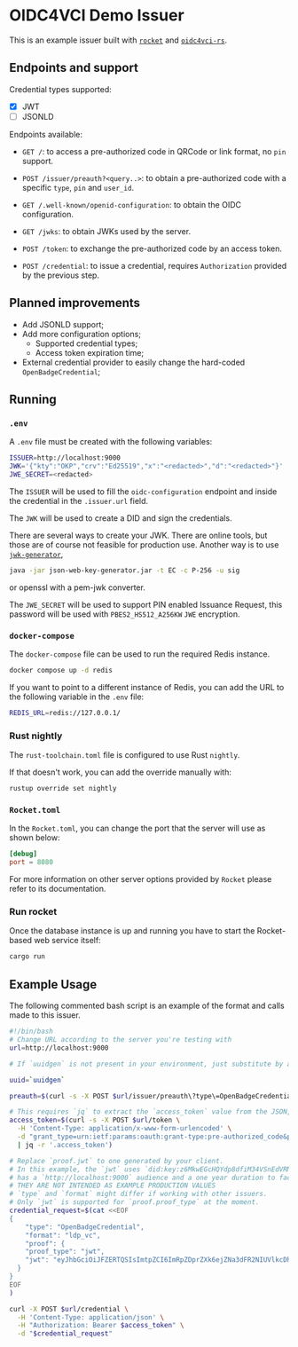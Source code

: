 # OIDC4VCI Demo Issuer

This is an example issuer built with [`rocket`][] and [`oidc4vci-rs`][].

## Endpoints and support

Credential types supported:
  - [x] JWT
  - [ ] JSONLD

Endpoints available:

- `GET /`: to access a pre-authorized code in QRCode or link format, no `pin` support.
- `POST /issuer/preauth?<query..>`: to obtain a pre-authorized code with a specific `type`, `pin` and `user_id`.

- `GET /.well-known/openid-configuration`: to obtain the OIDC configuration.
- `GET /jwks`: to obtain JWKs used by the server.

- `POST /token`: to exchange the pre-authorized code by an access token.
- `POST /credential`: to issue a credential, requires `Authorization` provided by the previous step.

## Planned improvements

- Add JSONLD support;
- Add more configuration options;
  - Supported credential types;
  - Access token expiration time;
- External credential provider to easily change the hard-coded `OpenBadgeCredential`;

## Running

### `.env`

A `.env` file must be created with the following variables:

```bash
ISSUER=http://localhost:9000
JWK='{"kty":"OKP","crv":"Ed25519","x":"<redacted>","d":"<redacted>"}'
JWE_SECRET=<redacted>
```

The `ISSUER` will be used to fill the `oidc-configuration` endpoint and
inside the credential in the `.issuer.url` field.

The `JWK` will be used to create a DID and sign the credentials.

There are several ways to create your JWK. There are online tools, 
but those are of course not feasible for production use. Another way is to use [`jwk-generator`][], 
```bash
java -jar json-web-key-generator.jar -t EC -c P-256 -u sig
```
or openssl with a pem-jwk converter.

The `JWE_SECRET` will be used to support PIN enabled Issuance Request,
this password will be used with `PBES2_HS512_A256KW` `JWE` encryption.

### `docker-compose`

The `docker-compose` file can be used to run the required Redis instance.

```bash
docker compose up -d redis
```

If you want to point to a different instance of Redis, you can add the 
URL to the following variable in the `.env` file:

```bash
REDIS_URL=redis://127.0.0.1/
```

### Rust nightly

The `rust-toolchain.toml` file is configured to use Rust `nightly`.

If that doesn't work, you can add the override manually with:

```bash
rustup override set nightly
```

### `Rocket.toml`

In the `Rocket.toml`, you can change the port that the server will use as shown below:

```toml
[debug]
port = 8080
```

For more information on other server options provided by `Rocket` please refer to its documentation.

### Run rocket
Once the database instance is up and running you have to start the Rocket-based web service itself:
```bash
cargo run
```

## Example Usage

The following commented bash script is an example of the format and calls made to this issuer.

```bash
#!/bin/bash
# Change URL according to the server you're testing with
url=http://localhost:9000

# If `uuidgen` is not present in your environment, just substitute by a hardcoded value

uuid=`uuidgen`

preauth=$(curl -s -X POST $url/issuer/preauth\?type\=OpenBadgeCredential\&user_id\=$uuid)

# This requires `jq` to extract the `access_token` value from the JSON, could be done manually or in other ways
access_token=$(curl -s -X POST $url/token \
  -H 'Content-Type: application/x-www-form-urlencoded' \
  -d "grant_type=urn:ietf:params:oauth:grant-type:pre-authorized_code&pre-authorized_code=$preauth"\
  | jq -r '.access_token')

# Replace `proof.jwt` to one generated by your client.
# In this example, the `jwt` uses `did:key:z6MkwEGcHQYdp8dfiM34VSnEdVRMF9TNRECnhvbRHPCBqQr9`
# has a `http://localhost:9000` audience and a one year duration to facilitate testing.
# THEY ARE NOT INTENDED AS EXAMPLE PRODUCTION VALUES
# `type` and `format` might differ if working with other issuers.
# Only `jwt` is supported for `proof.proof_type` at the moment.
credential_request=$(cat <<EOF
{
	"type": "OpenBadgeCredential",
	"format": "ldp_vc",
	"proof": {
    "proof_type": "jwt",
    "jwt": "eyJhbGciOiJFZERTQSIsImtpZCI6ImRpZDprZXk6ejZNa3dFR2NIUVlkcDhkZmlNMzRWU25FZFZSTUY5VE5SRUNuaHZiUkhQQ0JxUXI5In0.eyJpc3MiOiJjb20uc3BydWNlaWQuY3JlZGlibGUiLCJhdWQiOiJodHRwOi8vbG9jYWxob3N0OjkwMDAiLCJpYXQiOiIyMDIyLTEwLTIwVDE5OjA5OjEwLjcyMjM0NFoiLCJleHAiOiIyMDIzLTEwLTE5VDE5OjA5OjEwLjcyMTcwMFoiLCJqdGkiOiJHc1RFUkZWNEhkTFRGRUE4NWJxZ2FEbzl1WEFrVnJxViJ9.hMqRNt3Ld54FpwN_SmLd6E0wGUZ3-LOaoMWMuVcvZidrZtUGxTt2WsP0jQ0KbqOWruCl0vqD7jTiVJUCyMnZCQ"
  }
}
EOF
)

curl -X POST $url/credential \
  -H 'Content-Type: application/json' \
  -H "Authorization: Bearer $access_token" \
  -d "$credential_request"
```

[`rocket`]: https://rocket.rs/
[`oidc4vci-rs`]: https://github.com/spruceid/oidc4vci-rs
[`jwk-generator`]: https://connect2id.com/products/nimbus-jose-jwt/generator
